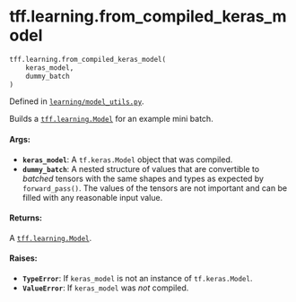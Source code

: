 <div itemscope itemtype="http://developers.google.com/ReferenceObject">
<meta itemprop="name" content="tff.learning.from_compiled_keras_model" />
<meta itemprop="path" content="Stable" />
</div>

# tff.learning.from_compiled_keras_model

```python
tff.learning.from_compiled_keras_model(
    keras_model,
    dummy_batch
)
```

Defined in
[`learning/model_utils.py`](http://github.com/tensorflow/federated/tree/master/tensorflow_federated/python/learning/model_utils.py).

Builds a
<a href="../../tff/learning/Model.md"><code>tff.learning.Model</code></a> for an
example mini batch.

#### Args:

*   <b>`keras_model`</b>: A `tf.keras.Model` object that was compiled.
*   <b>`dummy_batch`</b>: A nested structure of values that are convertible to
    *batched* tensors with the same shapes and types as expected by
    `forward_pass()`. The values of the tensors are not important and can be
    filled with any reasonable input value.

#### Returns:

A <a href="../../tff/learning/Model.md"><code>tff.learning.Model</code></a>.

#### Raises:

*   <b>`TypeError`</b>: If `keras_model` is not an instance of `tf.keras.Model`.
*   <b>`ValueError`</b>: If `keras_model` was *not* compiled.
